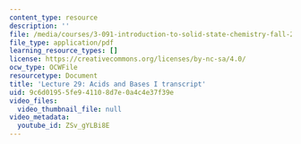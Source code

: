 ```yaml
---
content_type: resource
description: ''
file: /media/courses/3-091-introduction-to-solid-state-chemistry-fall-2018/9c6d01955fe941108d7e0a4c4e37f39e_ZSv_gYLBi8E.pdf
file_type: application/pdf
learning_resource_types: []
license: https://creativecommons.org/licenses/by-nc-sa/4.0/
ocw_type: OCWFile
resourcetype: Document
title: 'Lecture 29: Acids and Bases I transcript'
uid: 9c6d0195-5fe9-4110-8d7e-0a4c4e37f39e
video_files:
  video_thumbnail_file: null
video_metadata:
  youtube_id: ZSv_gYLBi8E
---
```

